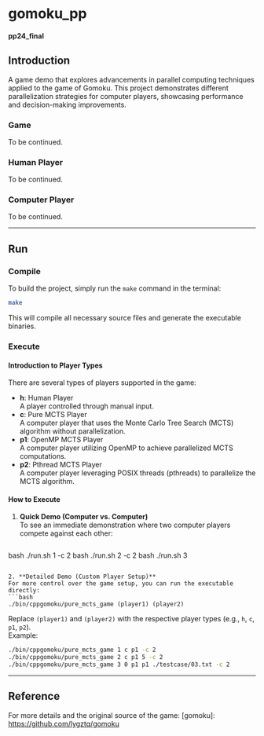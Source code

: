 # gomoku_pp
#### pp24_final ####

## Introduction
A game demo that explores advancements in parallel computing techniques applied to the game of Gomoku. This project demonstrates different parallelization strategies for computer players, showcasing performance and decision-making improvements.

### Game
To be continued.

### Human Player
To be continued.

### Computer Player
To be continued.

---

## Run

### Compile
To build the project, simply run the `make` command in the terminal:
```bash
make
```
This will compile all necessary source files and generate the executable binaries.

### Execute

#### Introduction to Player Types
There are several types of players supported in the game:
- **h**: Human Player  
  A player controlled through manual input.
- **c**: Pure MCTS Player  
  A computer player that uses the Monte Carlo Tree Search (MCTS) algorithm without parallelization.
- **p1**: OpenMP MCTS Player  
  A computer player utilizing OpenMP to achieve parallelized MCTS computations.
- **p2**: Pthread MCTS Player  
  A computer player leveraging POSIX threads (pthreads) to parallelize the MCTS algorithm.

#### How to Execute

1. **Quick Demo (Computer vs. Computer)**  
   To see an immediate demonstration where two computer players compete against each other:
   ```bash
  bash ./run.sh 1 -c 2
  bash ./run.sh 2 -c 2
  bash ./run.sh 3 

   ```

2. **Detailed Demo (Custom Player Setup)**  
   For more control over the game setup, you can run the executable directly:
   ```bash
   ./bin/cppgomoku/pure_mcts_game (player1) (player2)
   ```
   Replace `(player1)` and `(player2)` with the respective player types (e.g., `h`, `c`, `p1`, `p2`).  
   Example:
   ```bash
   ./bin/cppgomoku/pure_mcts_game 1 c p1 -c 2
   ./bin/cppgomoku/pure_mcts_game 2 c p1 5 -c 2
   ./bin/cppgomoku/pure_mcts_game 3 0 p1 p1 ./testcase/03.txt -c 2
   
   ```

---

## Reference
For more details and the original source of the game:
[gomoku]: https://github.com/lygztq/gomoku

